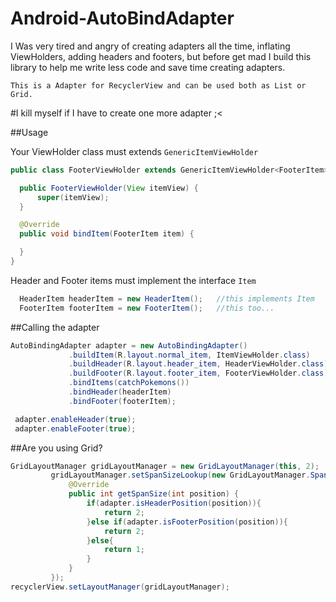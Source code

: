 # Android-AutoBindAdapter
I Was very tired and angry of creating adapters all the time, inflating ViewHolders, adding headers and footers, but before get mad I build this library to help me write less code and save time creating adapters.

`This is a Adapter for RecyclerView and can be used both as List or Grid.`

#I kill myself if I have to create one more adapter ;<

##Usage

   Your ViewHolder class must extends `GenericItemViewHolder`
  
  ```java
  public class FooterViewHolder extends GenericItemViewHolder<FooterItem> {

    public FooterViewHolder(View itemView) {
        super(itemView);
    }

    @Override
    public void bindItem(FooterItem item) {

    }
 }
 ```
   Header and Footer items must implement the interface `Item`
 
 ```java
   HeaderItem headerItem = new HeaderItem();   //this implements Item              
   FooterItem footerItem = new FooterItem();   //this too...
```

##Calling the adapter

   ```java
   AutoBindingAdapter adapter = new AutoBindingAdapter()
                .buildItem(R.layout.normal_item, ItemViewHolder.class)
                .buildHeader(R.layout.header_item, HeaderViewHolder.class)
                .buildFooter(R.layout.footer_item, FooterViewHolder.class)
                .bindItems(catchPokemons())
                .bindHeader(headerItem)
                .bindFooter(footerItem);

    adapter.enableHeader(true);
    adapter.enableFooter(true);
  ```
  
##Are you using Grid?

   ```java
   GridLayoutManager gridLayoutManager = new GridLayoutManager(this, 2);
            gridLayoutManager.setSpanSizeLookup(new GridLayoutManager.SpanSizeLookup() {
                @Override
                public int getSpanSize(int position) {
                    if(adapter.isHeaderPosition(position)){
                        return 2;
                    }else if(adapter.isFooterPosition(position)){
                        return 2;
                    }else{
                        return 1;
                    }
                }
            });
   recyclerView.setLayoutManager(gridLayoutManager);
  ```
